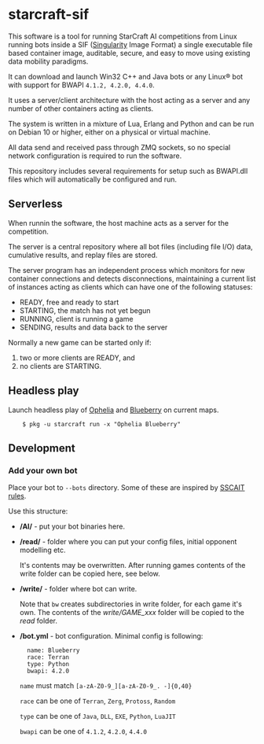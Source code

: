 # starcraft-sif
This software is a tool for running StarCraft AI competitions from Linux running bots inside a SIF ([Singularity](https://github.com/sylabs/singularity) Image Format) a single executable file based container image, auditable, secure, and easy to move using existing data mobility paradigms.

It can download and launch Win32 C++ and Java bots or any Linux® bot with support for BWAPI `4.1.2, 4.2.0, 4.4.0`.

It uses a server/client architecture with the host acting as a server and any number of other containers acting as clients.

The system is written in a mixture of Lua, Erlang and Python and can be run on Debian 10 or higher, either on a physical or virtual machine.

All data send and received pass through ZMQ sockets, so no special network configuration is required to run the software.

This repository includes several requirements for setup such as BWAPI.dll files which will automatically be configured and run.

## Serverless
When runnin the software, the host machine acts as a server for the competition.

The server is a central repository where all bot files (including file I/O) data, cumulative results, and replay files are stored.

The server program has an independent process which monitors for new container connections and detects disconnections, maintaining a current list of instances acting as clients which can have one of the following statuses:

- READY, free and ready to start
- STARTING, the match has not yet begun
- RUNNING, client is running a game
- SENDING, results and data back to the server

Normally a new game can be started only if:

1. two or more clients are READY, and 
2. no clients are STARTING.


## Headless play

Launch headless play of [Ophelia](https://liquipedia.net/starcraft/Ophelia) and [Blueberry](https://liquipedia.net/starcraft/Blueberry) on current maps.
```
    $ pkg -u starcraft run -x "Ophelia Blueberry"
```

## Development

### Add your own bot

Place your bot to `--bots` directory. Some of these are inspired by [SSCAIT rules](http://sscaitournament.com/index.php?action=rules).

Use this structure:

- **/AI/** - put your bot binaries here.

- **/read/** - folder where you can put your config files, initial opponent modelling etc.

  It's contents may be overwritten. After running games contents of the write folder can be copied here, see below.

- **/write/** - folder where bot can write.

    Note that `bw` creates subdirectories in write folder, for each game it's own. The contents of the *write/GAME_xxx* folder will be copied to the *read* folder.

- **/bot.yml** - bot configuration. Minimal config is following:

        name: Blueberry 
        race: Terran
        type: Python
        bwapi: 4.2.0

    `name` must match `[a-zA-Z0-9_][a-zA-Z0-9_. -]{0,40}`

    `race` can be one of `Terran`, `Zerg`, `Protoss`, `Random`

    `type` can be one of `Java`, `DLL`, `EXE`, `Python`, `LuaJIT`
    
    `bwapi` can be one of `4.1.2`, `4.2.0`, `4.4.0`
